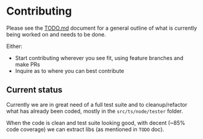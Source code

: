 # Contributing

Please see the [TODO.md](TODO.md) document for a general outline of what is currently being worked on and needs to be done.

Either:

- Start contributing wherever you see fit, using feature branches and make PRs
- Inquire as to where you can best contribute

## Current status

Currently we are in great need of a full test suite and to cleanup/refactor what has already been coded, mostly in the `src/ts/node/tester` folder.

When the code is clean and test suite looking good, with decent (~85% code coverage) we can extract libs (as mentioned in `TODO` doc).
